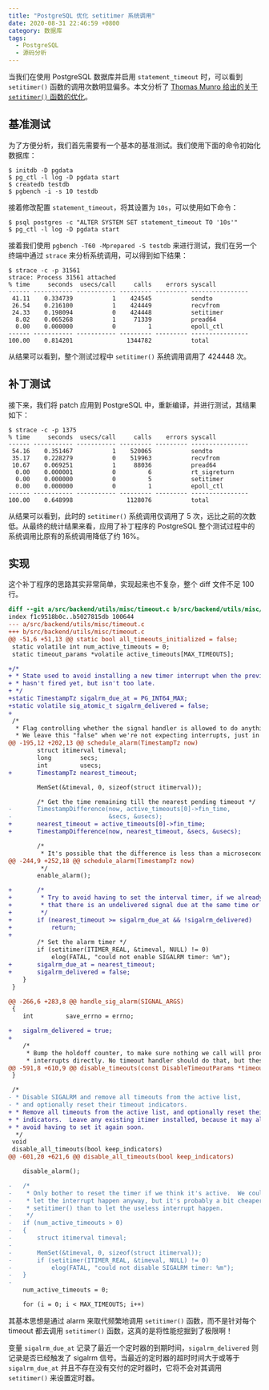 ```yaml
---
title: "PostgreSQL 优化 setitimer 系统调用"
date: 2020-08-31 22:46:59 +0800
category: 数据库
tags:
  - PostgreSQL
  - 源码分析
---
```


当我们在使用 PostgreSQL 数据库并启用 `statement_timeout` 时，可以看到 `setitimer()` 函数的调用次数明显偏多。本文分析了 [Thomas Munro 给出的关于 `setitimer()` 函数的优化](https://www.postgresql.org/message-id/CA%2BhUKG%2Bo6pbuHBJSGnud%3DTadsuXySWA7CCcPgCt2QE9F6_4iHQ%40mail.gmail.com)。

<!-- more -->

## 基准测试

为了方便分析，我们首先需要有一个基本的基准测试。我们使用下面的命令初始化数据库：

```
$ initdb -D pgdata
$ pg_ctl -l log -D pgdata start
$ createdb testdb
$ pgbench -i -s 10 testdb
```

接着修改配置 `statement_timeout`，将其设置为 `10s`，可以使用如下命令：

```
$ psql postgres -c "ALTER SYSTEM SET statement_timeout TO '10s'"
$ pg_ctl -l log -D pgdata start
```

接着我们使用 `pgbench -T60 -Mprepared -S testdb` 来进行测试，我们在另一个终端中通过 `strace` 来分析系统调用，可以得到如下结果：

```
$ strace -c -p 31561
strace: Process 31561 attached
% time     seconds  usecs/call     calls    errors syscall
------ ----------- ----------- --------- --------- ----------------
 41.11    0.334739           1    424545           sendto
 26.54    0.216100           1    424449           recvfrom
 24.33    0.198094           0    424448           setitimer
  8.02    0.065268           1     71339           pread64
  0.00    0.000000           0         1           epoll_ctl
------ ----------- ----------- --------- --------- ----------------
100.00    0.814201               1344782           total
```

从结果可以看到，整个测试过程中 `setitimer()` 系统调用调用了 424448 次。

## 补丁测试

接下来，我们将 patch 应用到 PostgreSQL 中，重新编译，并进行测试，其结果如下：

```
$ strace -c -p 1375
% time     seconds  usecs/call     calls    errors syscall
------ ----------- ----------- --------- --------- ----------------
 54.16    0.351467           1    520065           sendto
 35.17    0.228279           0    519963           recvfrom
 10.67    0.069251           1     88036           pread64
  0.00    0.000001           0         6           rt_sigreturn
  0.00    0.000000           0         5           setitimer
  0.00    0.000000           0         1           epoll_ctl
------ ----------- ----------- --------- --------- ----------------
100.00    0.648998               1128076           total
```

从结果可以看到，此时的 `setitimer()` 系统调用仅调用了 5 次，远比之前的次数低。从最终的统计结果来看，应用了补丁程序的 PostgreSQL 整个测试过程中的系统调用比原有的系统调用降低了约 16%。

## 实现

这个补丁程序的思路其实非常简单，实现起来也不复杂，整个 diff 文件不足 100 行。

``` diff
diff --git a/src/backend/utils/misc/timeout.c b/src/backend/utils/misc/timeout.c
index f1c9518b0c..b5027815db 100644
--- a/src/backend/utils/misc/timeout.c
+++ b/src/backend/utils/misc/timeout.c
@@ -51,6 +51,13 @@ static bool all_timeouts_initialized = false;
 static volatile int num_active_timeouts = 0;
 static timeout_params *volatile active_timeouts[MAX_TIMEOUTS];

+/*
+ * State used to avoid installing a new timer interrupt when the previous one
+ * hasn't fired yet, but isn't too late.
+ */
+static TimestampTz sigalrm_due_at = PG_INT64_MAX;
+static volatile sig_atomic_t sigalrm_delivered = false;
+
 /*
  * Flag controlling whether the signal handler is allowed to do anything.
  * We leave this "false" when we're not expecting interrupts, just in case.
@@ -195,12 +202,13 @@ schedule_alarm(TimestampTz now)
 		struct itimerval timeval;
 		long		secs;
 		int			usecs;
+		TimestampTz	nearest_timeout;

 		MemSet(&timeval, 0, sizeof(struct itimerval));

 		/* Get the time remaining till the nearest pending timeout */
-		TimestampDifference(now, active_timeouts[0]->fin_time,
-							&secs, &usecs);
+		nearest_timeout = active_timeouts[0]->fin_time;
+		TimestampDifference(now, nearest_timeout, &secs, &usecs);

 		/*
 		 * It's possible that the difference is less than a microsecond;
@@ -244,9 +252,18 @@ schedule_alarm(TimestampTz now)
 		 */
 		enable_alarm();

+		/*
+		 * Try to avoid having to set the interval timer, if we already know
+		 * that there is an undelivered signal due at the same time or sooner.
+		 */
+		if (nearest_timeout >= sigalrm_due_at && !sigalrm_delivered)
+			return;
+
 		/* Set the alarm timer */
 		if (setitimer(ITIMER_REAL, &timeval, NULL) != 0)
 			elog(FATAL, "could not enable SIGALRM timer: %m");
+		sigalrm_due_at = nearest_timeout;
+		sigalrm_delivered = false;
 	}
 }

@@ -266,6 +283,8 @@ handle_sig_alarm(SIGNAL_ARGS)
 {
 	int			save_errno = errno;

+	sigalrm_delivered = true;
+
 	/*
 	 * Bump the holdoff counter, to make sure nothing we call will process
 	 * interrupts directly. No timeout handler should do that, but these
@@ -591,8 +610,9 @@ disable_timeouts(const DisableTimeoutParams *timeouts, int count)
 }

 /*
- * Disable SIGALRM and remove all timeouts from the active list,
- * and optionally reset their timeout indicators.
+ * Remove all timeouts from the active list, and optionally reset their timeout
+ * indicators.  Leave any existing itimer installed, because it may allow us to
+ * avoid having to set it again soon.
  */
 void
 disable_all_timeouts(bool keep_indicators)
@@ -601,20 +621,6 @@ disable_all_timeouts(bool keep_indicators)

 	disable_alarm();

-	/*
-	 * Only bother to reset the timer if we think it's active.  We could just
-	 * let the interrupt happen anyway, but it's probably a bit cheaper to do
-	 * setitimer() than to let the useless interrupt happen.
-	 */
-	if (num_active_timeouts > 0)
-	{
-		struct itimerval timeval;
-
-		MemSet(&timeval, 0, sizeof(struct itimerval));
-		if (setitimer(ITIMER_REAL, &timeval, NULL) != 0)
-			elog(FATAL, "could not disable SIGALRM timer: %m");
-	}
-
 	num_active_timeouts = 0;

 	for (i = 0; i < MAX_TIMEOUTS; i++)
```

其基本思想是通过 alarm 来取代频繁地调用 `setitimer()` 函数，而不是针对每个 timeout 都去调用 `setitimer()` 函数，这真的是将性能挖掘到了极限啊！

变量 `sigalrm_due_at` 记录了最近一个定时器的到期时间，`sigalrm_delivered` 则记录是否已经触发了 sigalrm 信号。当最近的定时器的超时时间大于或等于 `sigalrm_due_at` 并且不存在没有交付的定时器时，它将不会对其调用 `setitimer()` 来设置定时器。

